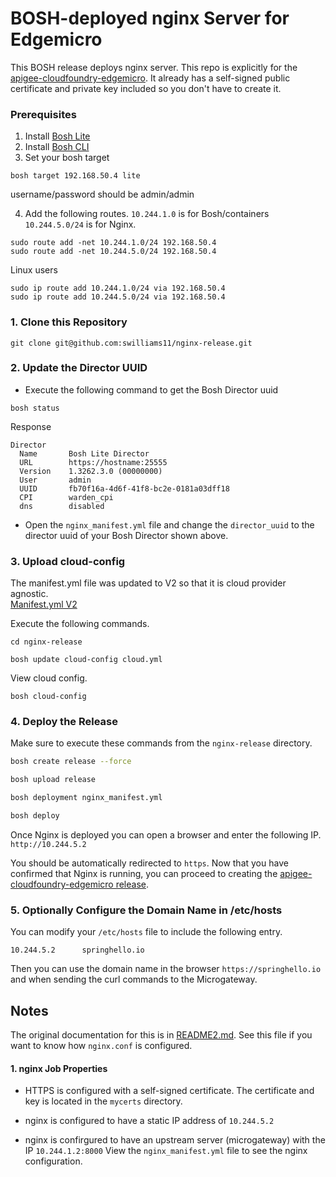# BOSH-deployed nginx Server for Edgemicro

This BOSH release deploys nginx server.  This repo is explicitly for the [apigee-cloudfoundry-edgemicro](https://github.com/swilliams11/apigee-cloudfoundry-edgemicro).
It already has a self-signed public certificate and private key included so you don't have to create it.

### Prerequisites
1. Install [Bosh Lite](https://github.com/cloudfoundry/bosh-lite)
2. Install [Bosh CLI](https://bosh.io/docs/bosh-cli.html)
3. Set your bosh target

```
bosh target 192.168.50.4 lite
```
username/password should be admin/admin

4. Add the following routes.
`10.244.1.0` is for Bosh/containers
`10.244.5.0/24` is for Nginx.

```
sudo route add -net 10.244.1.0/24 192.168.50.4
sudo route add -net 10.244.5.0/24 192.168.50.4

```

Linux users
```
sudo ip route add 10.244.1.0/24 via 192.168.50.4
sudo ip route add 10.244.5.0/24 via 192.168.50.4
```

### 1. Clone this Repository

```
git clone git@github.com:swilliams11/nginx-release.git
```

### 2. Update the Director UUID
* Execute the following command to get the Bosh Director uuid
```
bosh status
```

Response
```
Director
  Name       Bosh Lite Director
  URL        https://hostname:25555
  Version    1.3262.3.0 (00000000)
  User       admin
  UUID       fb70f16a-4d6f-41f8-bc2e-0181a03dff18
  CPI        warden_cpi
  dns        disabled
```


* Open the `nginx_manifest.yml` file and change the `director_uuid` to the director uuid of your Bosh Director shown above.

### 3. Upload cloud-config
The manifest.yml file was updated to V2 so that it is cloud provider agnostic.  
[Manifest.yml V2](http://bosh.io/docs/manifest-v2.html)


Execute the following commands.

```
cd nginx-release

bosh update cloud-config cloud.yml
```

View cloud config.
```
bosh cloud-config
```

### 4. Deploy the Release
Make sure to execute these commands from the `nginx-release` directory.

```bash
bosh create release --force

bosh upload release

bosh deployment nginx_manifest.yml

bosh deploy
```

Once Nginx is deployed you can open a browser and enter the following IP.
`http://10.244.5.2`

You should be automatically redirected to `https`. Now that you have confirmed that Nginx is running, you can proceed to creating the [apigee-cloudfoundry-edgemicro release](https://github.com/swilliams11/apigee-cloudfoundry-edgemicro).

### 5. Optionally Configure the Domain Name in /etc/hosts
You can modify your `/etc/hosts` file to include the following entry.  

```
10.244.5.2      springhello.io
```

Then you can use the domain name in the browser `https://springhello.io` and when sending the curl commands to the Microgateway.  


## Notes
The original documentation for this is in [README2.md](README2.md). See this file if you want to know how `nginx.conf` is configured.   


#### 1. nginx Job Properties
* HTTPS is configured with a self-signed certificate. The certificate and key is located in the `mycerts` directory.  

* nginx is configured to have a static IP address of `10.244.5.2`
* nginx is confirgured to have an upstream server (microgateway) with the IP `10.244.1.2:8000`
  View the `nginx_manifest.yml` file to see the nginx configuration.
